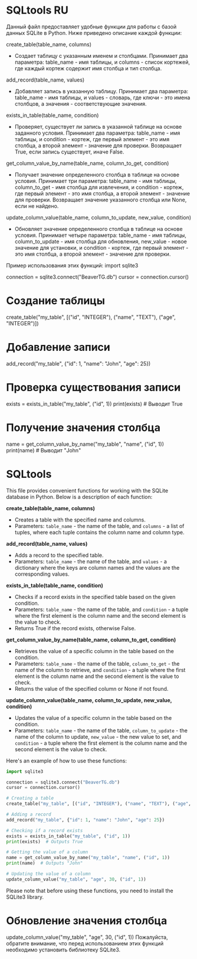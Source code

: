 # SQLtools RU
Данный файл предоставляет удобные функции для работы с базой данных SQLite в Python. Ниже приведено описание каждой функции:

create_table(table_name, columns)
 - Создает таблицу с указанным именем и столбцами. Принимает два параметра: table_name - имя таблицы, и columns - список кортежей, где каждый кортеж содержит имя столбца и тип столбца.


add_record(table_name, values)
 - Добавляет запись в указанную таблицу. Принимает два параметра: table_name - имя таблицы, и values - словарь, где ключи - это имена столбцов, а значения - соответствующие значения.


exists_in_table(table_name, condition)
 - Проверяет, существует ли запись в указанной таблице на основе заданного условия. Принимает два параметра: table_name - имя таблицы, и condition - кортеж, где первый элемент - это имя столбца, а второй элемент - значение для проверки. Возвращает True, если запись существует, иначе False.


get_column_value_by_name(table_name, column_to_get, condition)
 - Получает значение определенного столбца в таблице на основе условия. Принимает три параметра: table_name - имя таблицы, column_to_get - имя столбца для извлечения, и condition - кортеж, где первый элемент - это имя столбца, а второй элемент - значение для проверки. Возвращает значение указанного столбца или None, если не найдено.


update_column_value(table_name, column_to_update, new_value, condition)
 - Обновляет значение определенного столбца в таблице на основе условия. Принимает четыре параметра: table_name - имя таблицы, column_to_update - имя столбца для обновления, new_value - новое значение для установки, и condition - кортеж, где первый элемент - это имя столбца, а второй элемент - значение для проверки.

Пример использования этих функций:
import sqlite3

connection = sqlite3.connect("BeaverTG.db")
cursor = connection.cursor()

# Создание таблицы
create_table("my_table", [("id", "INTEGER"), ("name", "TEXT"), ("age", "INTEGER")])

# Добавление записи
add_record("my_table", {"id": 1, "name": "John", "age": 25})

# Проверка существования записи
exists = exists_in_table("my_table", ("id", 1))
print(exists)  # Выводит True

# Получение значения столбца
name = get_column_value_by_name("my_table", "name", ("id", 1))
print(name)  # Выводит "John"

# SQLtools
This file provides convenient functions for working with the SQLite database in Python. Below is a description of each function:

**create_table(table_name, columns)**
- Creates a table with the specified name and columns.
- Parameters: `table_name` - the name of the table, and `columns` - a list of tuples, where each tuple contains the column name and column type.

**add_record(table_name, values)**
- Adds a record to the specified table.
- Parameters: `table_name` - the name of the table, and `values` - a dictionary where the keys are column names and the values are the corresponding values.

**exists_in_table(table_name, condition)**
- Checks if a record exists in the specified table based on the given condition.
- Parameters: `table_name` - the name of the table, and `condition` - a tuple where the first element is the column name and the second element is the value to check.
- Returns True if the record exists, otherwise False.

**get_column_value_by_name(table_name, column_to_get, condition)**
- Retrieves the value of a specific column in the table based on the condition.
- Parameters: `table_name` - the name of the table, `column_to_get` - the name of the column to retrieve, and `condition` - a tuple where the first element is the column name and the second element is the value to check.
- Returns the value of the specified column or None if not found.

**update_column_value(table_name, column_to_update, new_value, condition)**
- Updates the value of a specific column in the table based on the condition.
- Parameters: `table_name` - the name of the table, `column_to_update` - the name of the column to update, `new_value` - the new value to set, and `condition` - a tuple where the first element is the column name and the second element is the value to check.

Here's an example of how to use these functions:

```python
import sqlite3

connection = sqlite3.connect("BeaverTG.db")
cursor = connection.cursor()

# Creating a table
create_table("my_table", [("id", "INTEGER"), ("name", "TEXT"), ("age", "INTEGER")])

# Adding a record
add_record("my_table", {"id": 1, "name": "John", "age": 25})

# Checking if a record exists
exists = exists_in_table("my_table", ("id", 1))
print(exists)  # Outputs True

# Getting the value of a column
name = get_column_value_by_name("my_table", "name", ("id", 1))
print(name)  # Outputs "John"

# Updating the value of a column
update_column_value("my_table", "age", 30, ("id", 1))
```

Please note that before using these functions, you need to install the SQLite3 library.

# Обновление значения столбца
update_column_value("my_table", "age", 30, ("id", 1))
Пожалуйста, обратите внимание, что перед использованием этих функций необходимо установить библиотеку SQLite3.
